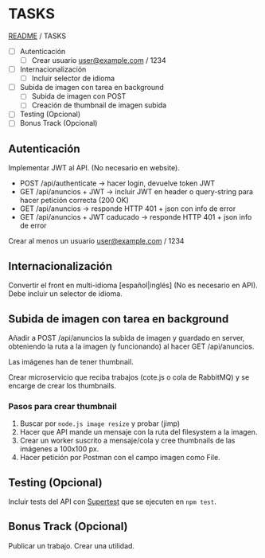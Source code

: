 # TASKS

[README](../README.md) / TASKS

* &#9744; Autenticación
  - &#9744; Crear usuario user@example.com / 1234
* &#9744; Internacionalización
  - &#9744; Incluir selector de idioma
* &#9744; Subida de imagen con tarea en background
  - &#9744; Subida de imagen con POST
  - &#9744; Creación de thumbnail de imagen subida
* &#9744; Testing (Opcional)
* &#9744; Bonus Track (Opcional)

## Autenticación

Implementar JWT al API. (No necesario en website).

* POST /api/authenticate -> hacer login, devuelve token JWT
* GET /api/anuncios + JWT -> incluir JWT en header o query-string para hacer petición correcta (200 OK)
* GET /api/anuncios -> responde HTTP 401 + json con info de error
* GET /api/anuncios + JWT caducado -> responde HTTP 401 + json info de error

Crear al menos un usuario user@example.com / 1234

## Internacionalización

Convertir el front en multi-idioma [español|inglés] (No es necesario en API).
Debe incluir un selector de idioma.

## Subida de imagen con tarea en background

Añadir a POST /api/anuncios la subida de imagen y guardado en server, obteniendo la ruta a la imagen (y funcionando) al hacer GET /api/anuncios.

Las imágenes han de tener thumbnail.

Crear microservicio que reciba trabajos (cote.js o cola de RabbitMQ) y se encarge de crear los thumbnails.

### Pasos para crear thumbnail

1. Buscar por `node.js image resize` y probar (jimp)
2. Hacer que API mande un mensaje con la ruta del filesystem a la imagen.
3. Crear un worker suscrito a mensaje/cola y cree thumbnails de las imágenes a 100x100 px.
4. Hacer petición por Postman con el campo imagen como File.

## Testing (Opcional)

Incluir tests del API con [Supertest](https://github.com/visionmedia/supertest) que se ejecuten en `npm test`.

## Bonus Track (Opcional)

Publicar un trabajo. Crear una utilidad.